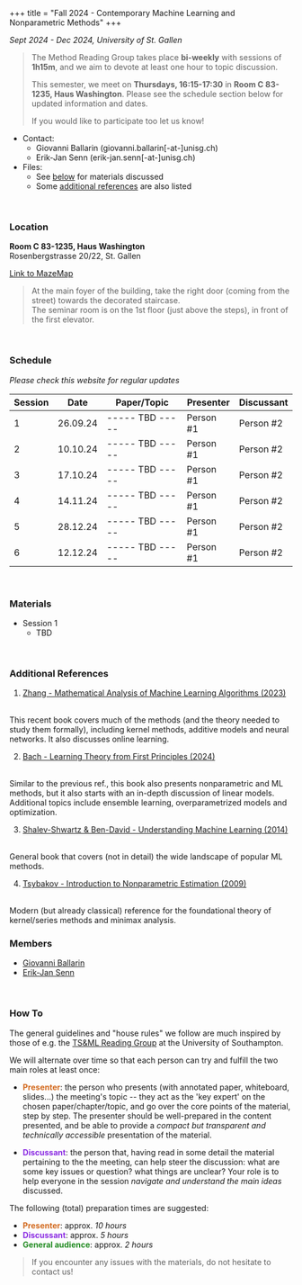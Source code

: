 +++
title = "Fall 2024 - Contemporary Machine Learning and Nonparametric Methods"
+++

_Sept 2024 - Dec 2024, University of St. Gallen_

> The Method Reading Group takes place __bi-weekly__ with sessions of __1h15m__, and we aim to devote at least one hour to topic discussion. 
> 
> This semester, we meet on __Thursdays, 16:15-17:30__ in **Room C 83-1235, Haus Washington**. Please see the schedule section below for updated information and dates.
> 
> If you would like to participate too let us know!

* Contact: 
    * Giovanni Ballarin (<a>giovanni.ballarin[-at-]unisg.ch</a>)
    * Erik-Jan Senn (<a>erik-jan.senn[-at-]unisg.ch</a>)
* Files:
    * See [below](#materials) for materials discussed
    * Some [additional references](#additional-references) are also listed 

<br>

### <i class="bi bi-geo-fill"></i> Location

**Room C 83-1235, Haus Washington**<br>
Rosenbergstrasse 20/22, St. Gallen<br>

[Link to MazeMap <i class="bi bi-box-arrow-up-right"></i>](https://link.mazemap.com/waU61yBJ)

> At the main foyer of the building, take the right door (coming from the street) towards the decorated staircase.<br>
> The seminar room is on the 1st floor (just above the steps), in front of the first elevator.

<br>

### <i class="bi bi-calendar-week"></i> Schedule

*Please check this website for regular updates*

| Session | Date | Paper/Topic | Presenter | Discussant |
| --- | --- | --- | --- | --- |
| 1 | 26.09.24 | ----- TBD ----- | Person #1 | Person #2 |
| 2 | 10.10.24 | ----- TBD ----- | Person #1 | Person #2 |
| 3 | 17.10.24 | ----- TBD ----- | Person #1 | Person #2 |
| 4 | 14.11.24 | ----- TBD ----- | Person #1 | Person #2 |
| 5 | 28.12.24 | ----- TBD ----- | Person #1 | Person #2 |
| 6 | 12.12.24 | ----- TBD ----- | Person #1 | Person #2 |

<br>

### <i class="bi bi-file-earmark-arrow-down"></i> Materials

<div class="ul_relaxed">

* Session 1
    * TBD

</div>

<br>

### <i class="bi bi-book"></i> Additional References

1. [Zhang - Mathematical Analysis of Machine Learning
Algorithms (2023)](https://tongzhang-ml.org/lt-book/lt-book.pdf)
<br>
This recent book covers much of the methods (and the theory needed to study them formally),
including kernel methods, additive models and neural networks. It also discusses online learning.

2. [Bach - Learning Theory from First Principles (2024)](https://www.di.ens.fr/%7Efbach/ltfp_book.pdf)
<br>
Similar to the previous ref., this book also presents nonparametric and ML methods, but
it also starts with an in-depth discussion of linear models. Additional topics include ensemble learning,
overparametrized models and optimization.

3. [Shalev-Shwartz & Ben-David - Understanding Machine Learning (2014)](https://www.cs.huji.ac.il/~shais/UnderstandingMachineLearning/understanding-machine-learning-theory-algorithms.pdf)
<br>
General book that covers (not in detail) the wide landscape of popular ML methods.

4. [Tsybakov - Introduction to Nonparametric Estimation (2009)](https://link.springer.com/book/10.1007/b13794)
<br>
Modern (but already classical) reference for the foundational theory of kernel/series methods and minimax analysis.

<br>

### <i class="bi bi-person-arms-up"></i> Members

* [Giovanni Ballarin](https://www.unisg.ch/en/university/about-us/organisation/detail/person-id/7ab0798f-b9c2-43f8-9eb9-1f7b55e4c0e5/)
* [Erik-Jan Senn](https://www.unisg.ch/en/university/about-us/organisation/detail/person-id/4adb255c-5631-4b30-97f5-9f73617cbfdb/)

<br>

### <i class="bi bi-info-circle"></i> How To

The general guidelines and "house rules" we follow are much inspired by those of e.g. the [TS&ML Reading Group](https://www.personal.soton.ac.uk/cz1y20/Reading_Group/mlts-group-2023.html) at the University of Southampton.

We will alternate over time so that each person can try and fulfill the two main roles at least once:

* <b style="color: chocolate">Presenter</b>: the person who presents (with annotated paper, whiteboard, slides...) the meeting's topic -- they act as the 'key expert' on the chosen paper/chapter/topic, and go over the core points of the material, step by step. The presenter should be well-prepared in the content presented, and be able to provide a _compact but transparent and technically accessible_ presentation of the material.
    
* <b style="color: blueviolet">Discussant</b>: the person that, having read in some detail the material pertaining to the the meeting, can help steer the discussion: what are some key issues or question? what things are unclear? Your role is to help everyone in the session *navigate and understand the main ideas* discussed.

The following (total) preparation times are suggested:

+ <b style="color: chocolate">Presenter</b>: approx. *10 hours*
+ <b style="color: blueviolet">Discussant</b>: approx. *5 hours*
+ <b style="color: forestgreen">General audience</b>: approx. *2 hours*

> If you encounter any issues with the materials, do not hesitate to contact us!

</div>